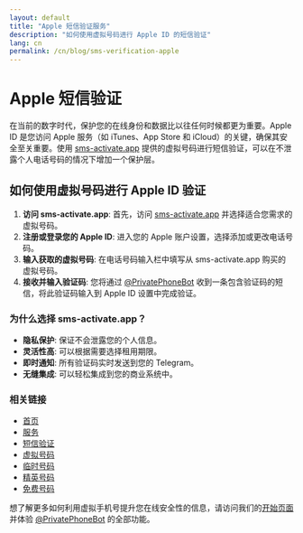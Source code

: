 ```yaml
---
layout: default
title: "Apple 短信验证服务"
description: "如何使用虚拟号码进行 Apple ID 的短信验证"
lang: cn
permalink: /cn/blog/sms-verification-apple
---
```


# Apple 短信验证

在当前的数字时代，保护您的在线身份和数据比以往任何时候都更为重要。Apple ID 是您访问 Apple 服务（如 iTunes、App Store 和 iCloud）的关键，确保其安全至关重要。使用 [sms-activate.app](https://sms-activate.app) 提供的虚拟号码进行短信验证，可以在不泄露个人电话号码的情况下增加一个保护层。

## 如何使用虚拟号码进行 Apple ID 验证

1. **访问 sms-activate.app**: 首先，访问 [sms-activate.app](https://sms-activate.app) 并选择适合您需求的虚拟号码。
2. **注册或登录您的 Apple ID**: 进入您的 Apple 账户设置，选择添加或更改电话号码。
3. **输入获取的虚拟号码**: 在电话号码输入栏中填写从 sms-activate.app 购买的虚拟号码。
4. **接收并输入验证码**: 您将通过 [@PrivatePhoneBot](https://t.me/PrivatePhoneBot) 收到一条包含验证码的短信，将此验证码输入到 Apple ID 设置中完成验证。

### 为什么选择 sms-activate.app？

- **隐私保护**: 保证不会泄露您的个人信息。
- **灵活性高**: 可以根据需要选择租用期限。
- **即时通知**: 所有验证码实时发送到您的 Telegram。
- **无缝集成**: 可以轻松集成到您的商业系统中。

### 相关链接

- [首页](/cn/)
- [服务](/cn/services)
- [短信验证](/cn/sms-verification)
- [虚拟号码](/cn/virtual-phone-numbers)
- [临时号码](/cn/temporary-phone-numbers)
- [精英号码](/cn/elite-phone-numbers)
- [免费号码](/cn/free-phone-numbers)
  
想了解更多如何利用虚拟手机号提升您在线安全性的信息，请访问我们的[开始页面](/cn/get-started)并体验 [@PrivatePhoneBot](https://t.me/PrivatePhoneBot) 的全部功能。